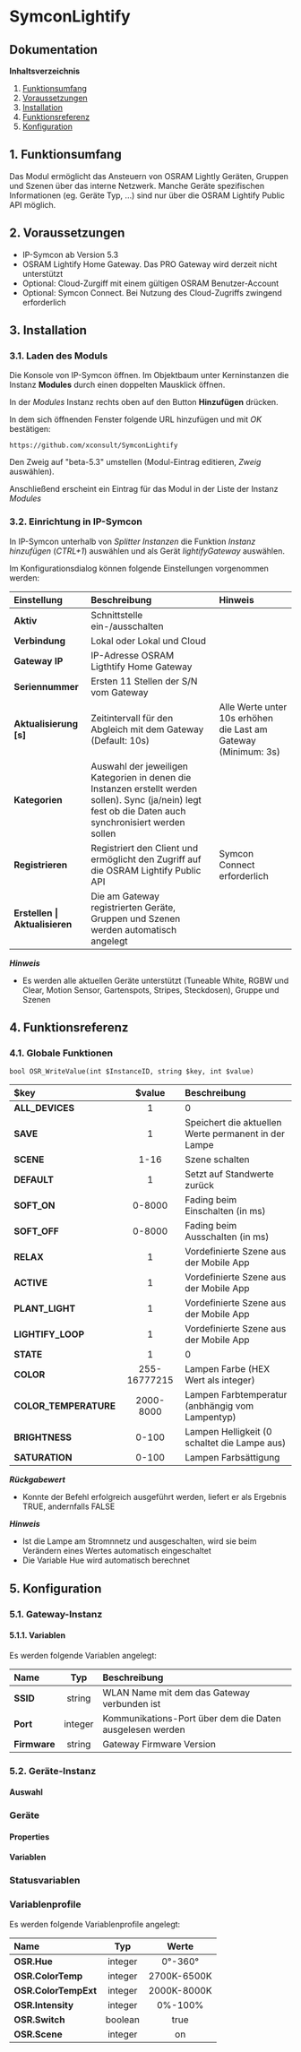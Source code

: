 # SymconLightify

## Dokumentation

**Inhaltsverzeichnis**

1. [Funktionsumfang](#1-funktionsumfang)
2. [Voraussetzungen](#2-voraussetzungen)
3. [Installation](#3-installation)
4. [Funktionsreferenz](#4-funktionsreferenz)
5. [Konfiguration](#5-konfiguration)

## 1. Funktionsumfang

Das Modul ermöglicht das Ansteuern von OSRAM Lightly Geräten, Gruppen und Szenen über das interne Netzwerk.
Manche Geräte spezifischen Informationen (eg. Geräte Typ, ...) sind nur über die OSRAM Lightify Public API möglich.

## 2. Voraussetzungen

 - IP-Symcon ab Version 5.3
 - OSRAM Lightify Home Gateway. Das PRO Gateway wird derzeit nicht unterstützt
 - Optional: Cloud-Zurgiff mit einem gültigen OSRAM Benutzer-Account
 - Optional: Symcon Connect. Bei Nutzung des Cloud-Zugriffs zwingend erforderlich

## 3. Installation

### 3.1. Laden des Moduls

Die Konsole von IP-Symcon öffnen. Im Objektbaum unter Kerninstanzen die Instanz **Modules** durch einen doppelten Mausklick öffnen.

In der _Modules_ Instanz rechts oben auf den Button **Hinzufügen** drücken.

In dem sich öffnenden Fenster folgende URL hinzufügen und mit _OK_ bestätigen:

`https://github.com/xconsult/SymconLightify`

 Den Zweig auf "beta-5.3" umstellen (Modul-Eintrag editieren, _Zweig_ auswählen).

Anschließend erscheint ein Eintrag für das Modul in der Liste der Instanz _Modules_

### 3.2. Einrichtung in IP-Symcon

In IP-Symcon unterhalb von _Splitter Instanzen_ die Funktion _Instanz hinzufügen_ (_CTRL+1_) auswählen und als Gerät _lightifyGateway_ auswählen.

Im Konfigurationsdialog können folgende Einstellungen vorgenommen werden:

| Einstellung                    |Beschreibung                                                                         |Hinweis                                           |
| :----------------------------  | :---------------------------------------------------------------------------------- | :----------------------------------------------- |
| **Aktiv**                      | Schnittstelle ein-/ausschalten                                                      |                                                  |
| **Verbindung**                 | Lokal oder Lokal und Cloud                                                          |                                                  |
| **Gateway IP**                 | IP-Adresse OSRAM Ligthtify Home Gateway                                             |                                                  |
| **Seriennummer**               | Ersten 11 Stellen der S/N vom Gateway                                               |                                                  |
| **Aktualisierung [s]**         | Zeitintervall für den Abgleich mit dem Gateway (Default: 10s)                       | Alle Werte unter 10s erhöhen die Last am Gateway (Minimum: 3s) |
| **Kategorien**                 | Auswahl der jeweiligen Kategorien in denen die Instanzen erstellt werden sollen). Sync (ja/nein) legt fest ob die Daten auch synchronisiert werden sollen |                                                  |
| **Registrieren**               | Registriert den Client und ermöglicht den Zugriff auf die OSRAM Lightify Public API | Symcon Connect erforderlich                      |
| **Erstellen \| Aktualisieren** | Die am Gateway registrierten Geräte, Gruppen und Szenen werden automatisch angelegt |                                                  |

**_Hinweis_**
- Es werden alle aktuellen Geräte unterstützt (Tuneable White, RGBW und Clear, Motion Sensor, Gartenspots, Stripes, Steckdosen), Gruppe und Szenen

## 4. Funktionsreferenz

### 4.1. Globale Funktionen

`bool OSR_WriteValue(int $InstanceID, string $key, int $value)`

| $key                  | $value       | Beschreibung                                         |
| :-------------------- | :----------: | :--------------------------------------------------- |
| **ALL_DEVICES**       | 1|0          | Alle Geräte schalten (1 = ein, 0 = aus)              |
| **SAVE**              | 1            | Speichert die aktuellen Werte permanent in der Lampe |
| **SCENE**             | 1-16         | Szene schalten                                       |
| **DEFAULT**           | 1            | Setzt auf Standwerte zurück                          |
| **SOFT_ON**           | 0-8000       | Fading beim Einschalten (in ms)                      |
| **SOFT_OFF**          | 0-8000       | Fading beim Ausschalten (in ms)                      |
| **RELAX**             | 1            | Vordefinierte Szene aus der Mobile App               |
| **ACTIVE**            | 1            | Vordefinierte Szene aus der Mobile App               |
| **PLANT_LIGHT**       | 1            | Vordefinierte Szene aus der Mobile App               |
| **LIGHTIFY_LOOP**     | 1            | Vordefinierte Szene aus der Mobile App               |
| **STATE**             | 1|0          | Gerät schalten (1 = ein, 0 = aus)                    |
| **COLOR**             | 255-16777215 | Lampen Farbe (HEX Wert als integer)                  |
| **COLOR_TEMPERATURE** | 2000-8000    | Lampen Farbtemperatur (anbhängig vom Lampentyp)      |
| **BRIGHTNESS**        | 0-100        | Lampen Helligkeit (0 schaltet die Lampe aus)         |
| **SATURATION**        | 0-100        | Lampen Farbsättigung                                 |

**_Rückgabewert_**
- Konnte der Befehl erfolgreich ausgeführt werden, liefert er als Ergebnis TRUE, andernfalls FALSE

**_Hinweis_**
- Ist die Lampe am Stromnnetz und ausgeschalten, wird sie beim Verändern eines Wertes automatisch eingeschaltet
- Die Variable Hue wird automatisch berechnet

## 5. Konfiguration

### 5.1. Gateway-Instanz

#### 5.1.1. Variablen

Es werden folgende Variablen angelegt:

| Name         | Typ     | Beschreibung                                             |
| :------------| :-----: | :------------------------------------------------------- |
| **SSID**     | string  | WLAN Name mit dem das Gateway verbunden ist              |
| **Port**     | integer | Kommunikations-Port über dem die Daten ausgelesen werden |
| **Firmware** | string  | Gateway Firmware Version                                 |

### 5.2. Geräte-Instanz

#### Auswahl

### Geräte

#### Properties

#### Variablen

### Statusvariablen

### Variablenprofile

Es werden folgende Variablenprofile angelegt:

| Name                 | Typ     | Werte       |
| :------------------- | :-----: | :---------: |
| **OSR.Hue**          | integer | 0°-360°     |
| **OSR.ColorTemp**    | integer | 2700K-6500K |
| **OSR.ColorTempExt** | integer | 2000K-8000K |
| **OSR.Intensity**    | integer | 0%-100%     |
| **OSR.Switch**       | boolean | true|false  |
| **OSR.Scene**        | integer | on          |
